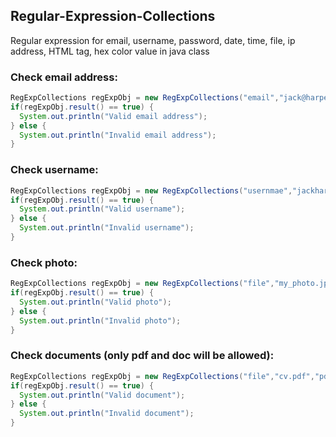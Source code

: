 ## Regular-Expression-Collections
Regular expression for email, username, password, date, time, file, ip address, HTML tag, hex color value in java class

### Check email address:
```java
RegExpCollections regExpObj = new RegExpCollections("email","jack@harper.com");
if(regExpObj.result() == true) {
  System.out.println("Valid email address");
} else {
  System.out.println("Invalid email address");
}
```

### Check username:
```java
RegExpCollections regExpObj = new RegExpCollections("usernmae","jackharper");
if(regExpObj.result() == true) {
  System.out.println("Valid username");
} else {
  System.out.println("Invalid username");
}
```

### Check photo:
```java
RegExpCollections regExpObj = new RegExpCollections("file","my_photo.jpg","jpg|png|gif");
if(regExpObj.result() == true) {
  System.out.println("Valid photo");
} else {
  System.out.println("Invalid photo");
}
```

### Check documents (only pdf and doc will be allowed):
```java
RegExpCollections regExpObj = new RegExpCollections("file","cv.pdf","pdf|doc");
if(regExpObj.result() == true) {
  System.out.println("Valid document");
} else {
  System.out.println("Invalid document");
}
```
